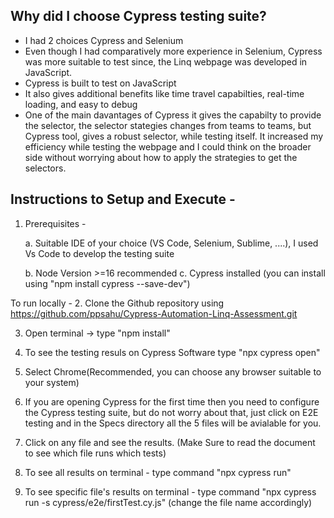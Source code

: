 ## Why did I choose Cypress testing suite?

- I had 2 choices Cypress and Selenium
- Even though I had comparatively more experience in Selenium, Cypress was more suitable to test since, the Linq webpage was developed in JavaScript.
- Cypress is built to test on JavaScript
- It also gives additional benefits like time travel capabilties, real-time loading, and easy to debug
- One of the main davantages of Cypress it gives the capabilty to provide the selector, the selector stategies changes from teams to teams, but Cypress tool, gives a robust selector, while testing itself. It increased my efficiency while testing the webpage and I could think on the broader side without worrying about how to apply the strategies to get the selectors.



## Instructions to Setup and Execute - 


1. Prerequisites - 

    a. Suitable IDE of your choice (VS Code, Selenium, Sublime, ....), I used Vs Code to develop the testing suite

    b. Node Version >=16 recommended
    c. Cypress installed (you can install using "npm install cypress --save-dev")

To run locally - 
2. Clone the Github repository using https://github.com/ppsahu/Cypress-Automation-Linq-Assessment.git

3. Open terminal -> type "npm install"

4. To see the testing resuls on Cypress Software type "npx cypress open"
5. Select Chrome(Recommended, you can choose any browser suitable to your system)
6. If you are opening Cypress for the first time then you need to configure the Cypress testing suite, but do not worry about that, just click on E2E testing and in the Specs directory all the 5 files will be avialable for you.
7. Click on any file and see the results. (Make Sure to read the document to see which file runs which tests)

8. To see all results on terminal - type command "npx cypress run"
9. To see specific file's results on terminal - type command "npx cypress run -s cypress/e2e/firstTest.cy.js" (change the file name accordingly)

